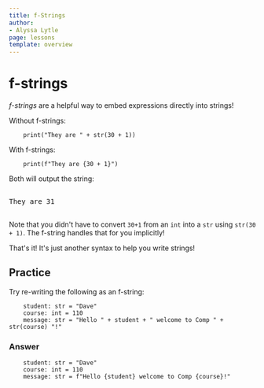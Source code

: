 ```yaml
---
title: f-Strings
author:
- Alyssa Lytle
page: lessons
template: overview
---
```


# f-strings

*f-strings* are a helpful way to embed expressions directly into strings!

Without f-strings: 

```
    print("They are " + str(30 + 1))
```

With f-strings: 

```
    print(f"They are {30 + 1}")
```

Both will output the string:

<pre><div class="terminal">
They are 31
</div>
</pre>

Note that you didn't have to convert `30+1` from an `int` into a `str` using `str(30 + 1)`. The f-string handles that for you implicitly!

That's it! It's just another syntax to help you write strings!

## Practice

Try re-writing the following as an f-string:

```
    student: str = "Dave"
    course: int = 110
    message: str = "Hello " + student + " welcome to Comp " + str(course) "!"
```

### Answer


```
    student: str = "Dave"
    course: int = 110
    message: str = f"Hello {student} welcome to Comp {course}!"
```